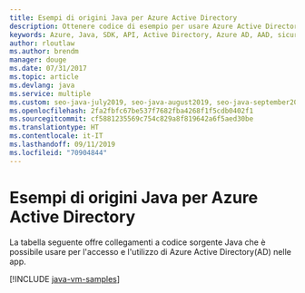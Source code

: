 ```yaml
---
title: Esempi di origini Java per Azure Active Directory
description: Ottenere codice di esempio per usare Azure Active Directory dalle app Java.
keywords: Azure, Java, SDK, API, Active Directory, Azure AD, AAD, sicurezza, accesso, autenticazione, SSO, SAML
author: rloutlaw
ms.author: brendm
manager: douge
ms.date: 07/31/2017
ms.topic: article
ms.devlang: java
ms.service: multiple
ms.custom: seo-java-july2019, seo-java-august2019, seo-java-september2019
ms.openlocfilehash: 2fa2fbfc67be537f7682fba4268f1f5cdb0402f1
ms.sourcegitcommit: cf5881235569c754c829a8f819642a6f5aed30be
ms.translationtype: HT
ms.contentlocale: it-IT
ms.lasthandoff: 09/11/2019
ms.locfileid: "70904844"
---
```

# <a name="java-source-samples-for-azure-active-directory"></a>Esempi di origini Java per Azure Active Directory

La tabella seguente offre collegamenti a codice sorgente Java che è possibile usare per l'accesso e l'utilizzo di Azure Active Directory(AD) nelle app.

[!INCLUDE [java-vm-samples](includes/java-aad-samples.md)]